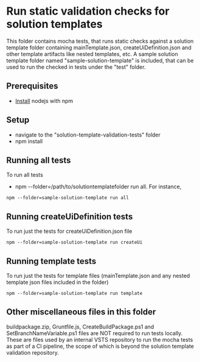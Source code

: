 # Run static validation checks for solution templates

This folder contains mocha tests, that runs static checks against a solution template folder containing mainTemplate.json, createUiDefinition.json and other template artifacts like nested templates, etc. A sample solution template folder named "sample-solution-template" is included, that can be used to run the checked in tests under the "test" folder.

## Prerequisites

- [Install](https://nodejs.org/en/) nodejs with npm

## Setup

- navigate to the "solution-template-validation-tests" folder
- npm install

## Running all tests

To run all tests
- npm --folder=/path/to/solutiontemplatefolder run all. For instance,
```
npm --folder=sample-solution-template run all
```

## Running createUiDefinition tests

To run just the tests for createUiDefinition.json file
```
npm --folder=sample-solution-template run createUi
```

## Running template tests

To run just the tests for template files (mainTemplate.json and any nested template json files included in the folder)
```
npm --folder=sample-solution-template run template
```

## Other miscellaneous files in this folder

buildpackage.zip, Gruntfile.js, CreateBuildPackage.ps1 and SetBranchNameVariable.ps1 files are NOT required to run tests locally. These are files used by an internal VSTS repository to run the mocha tests as part of a CI pipeline, the scope of which is beyond the solution template validation repository.